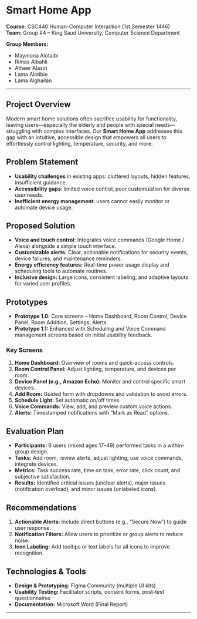 # Smart Home App

**Course:** CSC440 Human-Computer Interaction (1st Semester 1446)  
**Team:** Group #4 – King Saud University, Computer Science Department

**Group Members:**
- Maymona Alotaibi 
- Rimas Albahli 
- Atheer Alasiri 
- Lama Alotibie 
- Lama Alghailan 

---

## Project Overview
Modern smart home solutions often sacrifice usability for functionality, leaving users—especially the elderly and people with special needs—struggling with complex interfaces. Our **Smart Home App** addresses this gap with an intuitive, accessible design that empowers all users to effortlessly control lighting, temperature, security, and more.

## Problem Statement
- **Usability challenges** in existing apps: cluttered layouts, hidden features, insufficient guidance.
- **Accessibility gaps**: limited voice control, poor customization for diverse user needs.
- **Inefficient energy management**: users cannot easily monitor or automate device usage.

## Proposed Solution
- **Voice and touch control:** Integrates voice commands (Google Home / Alexa) alongside a simple touch interface.
- **Customizable alerts:** Clear, actionable notifications for security events, device failures, and maintenance reminders.
- **Energy efficiency features:** Real-time power usage display and scheduling tools to automate routines.
- **Inclusive design:** Large icons, consistent labeling, and adaptive layouts for varied user profiles.

## Prototypes
- **Prototype 1.0:** Core screens – Home Dashboard, Room Control, Device Panel, Room Addition, Settings, Alerts.
- **Prototype 1.1:** Enhanced with Scheduling and Voice Command management screens based on initial usability feedback.

### Key Screens
1. **Home Dashboard:** Overview of rooms and quick-access controls.  
2. **Room Control Panel:** Adjust lighting, temperature, and devices per room.  
3. **Device Panel (e.g., Amazon Echo):** Monitor and control specific smart devices.  
4. **Add Room:** Guided form with dropdowns and validation to avoid errors.  
5. **Schedule Light:** Set automatic on/off times.  
6. **Voice Commands:** View, add, and preview custom voice actions.  
7. **Alerts:** Timestamped notifications with “Mark as Read” options.

## Evaluation Plan
- **Participants:** 6 users (mixed ages 17–49) performed tasks in a within-group design.  
- **Tasks:** Add room, review alerts, adjust lighting, use voice commands, integrate devices.  
- **Metrics:** Task success rate, time on task, error rate, click count, and subjective satisfaction.  
- **Results:** Identified critical issues (unclear alerts), major issues (notification overload), and minor issues (unlabeled icons).

## Recommendations
1. **Actionable Alerts:** Include direct buttons (e.g., “Secure Now”) to guide user response.  
2. **Notification Filters:** Allow users to prioritize or group alerts to reduce noise.  
3. **Icon Labeling:** Add tooltips or text labels for all icons to improve recognition.

## Technologies & Tools
- **Design & Prototyping:** Figma Community (multiple UI kits)  
- **Usability Testing:** Facilitator scripts, consent forms, post-test questionnaires  
- **Documentation:** Microsoft Word (Final Report)


---

```
